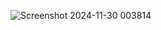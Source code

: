 ![Screenshot 2024-11-30 003814](https://github.com/user-attachments/assets/e1be9972-b4e4-454d-acd6-28595b08239b)
